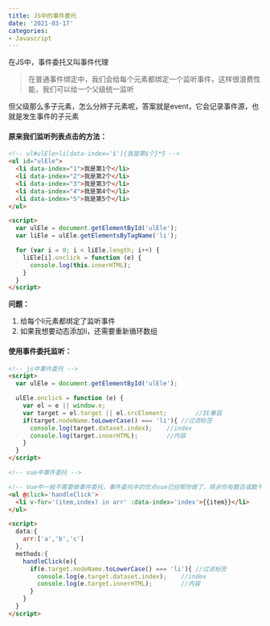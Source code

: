 ```yaml
---
title: JS中的事件委托
date: '2021-03-17'
categories:
- Javascript
---
```


在JS中，事件委托又叫事件代理

> 在普通事件绑定中，我们会给每个元素都绑定一个监听事件，这样很浪费性能，我们可以给一个父级统一监听

但父级那么多子元素，怎么分辨子元素呢，答案就是event，它会记录事件源，也就是发生事件的子元素



#### 原来我们监听列表点击的方法：

```html
<!-- ul#ulEle>li[data-index='$']{我是第$个}*5 -->
<ul id="ulEle">
  <li data-index="1">我是第1个</li>
  <li data-index="2">我是第2个</li>
  <li data-index="3">我是第3个</li>
  <li data-index="4">我是第4个</li>
  <li data-index="5">我是第5个</li>
</ul>

<script>
  var ulEle = document.getElementById('ulEle');
  var liEle = ulEle.getElementsByTagName('li');

  for (var i = 0; i < liEle.length; i++) {
    liEle[i].onclick = function (e) {
      console.log(this.innerHTML);
    }
  }
</script>
```

**问题：**

1. 给每个li元素都绑定了监听事件
2. 如果我想要动态添加li，还需要重新循环数组



#### 使用事件委托监听：

```html
<!-- js中事件委托 -->
<script>
  var ulEle = document.getElementById('ulEle');

  ulEle.onclick = function (e) {
    var el = e || window.e;
    var target = el.target || el.srcElement;		//IE兼容
    if(target.nodeName.toLowerCase() === 'li'){	//过滤标签
      console.log(target.dataset.index);    //index
      console.log(target.innerHTML);        //内容
    }
  }
</script>
```



```html
<!-- vue中事件委托 -->

<!-- Vue中一般不需要做事件委托，事件委托中的优点vue已经帮你做了，除非你有数百或数千行，否则作用不大 -->
<ul @click='handleClick'>
  <li v-for='(item,index) in arr' :data-index='index'>{{item}}</li>
</ul>

<script>
  data:{
    arr:['a','b','c']
  },
  methods:{
    handleClick(e){
      if(e.target.nodeName.toLowerCase() === 'li'){	//过滤标签
        console.log(e.target.dataset.index);    //index
        console.log(e.target.innerHTML);        //内容
      }
    }
  }
</script>
```

